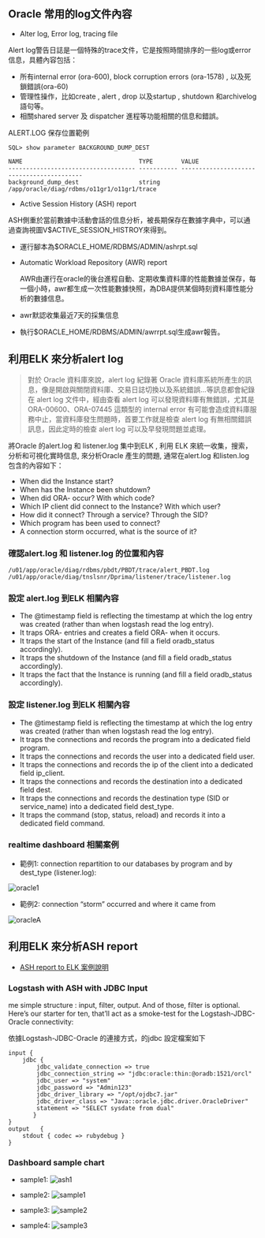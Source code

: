 ## Oracle 常用的log文件內容

- Alter log, Error log, tracing file

 Alert log警告日誌是一個特殊的trace文件，它是按照時間排序的一些log或error信息，具體內容包括：
 - 所有internal error (ora-600), block corruption errors (ora-1578) , 以及死鎖錯誤(ora-60)
 - 管理性操作，比如create , alert , drop 以及startup , shutdown 和archivelog 語句等。
 - 相關shared server 及 dispatcher 進程等功能相關的信息和錯誤。

 ALERT.LOG 保存位置範例

```
SQL> show parameter BACKGROUND_DUMP_DEST

NAME                                 TYPE        VALUE
------------------------------------ ----------- ------------------------------------------
background_dump_dest                 string      /app/oracle/diag/rdbms/o11gr1/o11gr1/trace
```

- Active Session History (ASH) report

 ASH側重於當前數據中活動會話的信息分析，被長期保存在數據字典中，可以通過查詢視圖V$ACTIVE_SESSION_HISTROY來得到。
 - 運行腳本為$ORACLE_HOME/RDBMS/ADMIN/ashrpt.sql

- Automatic Workload Repository (AWR) report

  AWR由運行在oracle的後台進程自動、定期收集資料庫的性能數據並保存，每一個小時，awr都生成一次性能數據快照，為DBA提供某個時刻資料庫性能分析的數據信息。
 - awr默認收集最近7天的採集信息
 - 執行$ORACLE_HOME/RDBMS/ADMIN/awrrpt.sql生成awr報告。



## 利用ELK 來分析alert log

> 對於 Oracle 資料庫來說，alert log 紀錄著 Oracle 資料庫系統所產生的訊息，像是開啟與關閉資料庫、交易日誌切換以及系統錯誤...等訊息都會紀錄在 alert log 文件中，經由查看 alert log 可以發現資料庫有無錯誤，尤其是 ORA-00600、ORA-07445 這類型的 internal error 有可能會造成資料庫服務中止，當資料庫發生問題時，首要工作就是檢查 alert log 有無相關錯誤訊息，因此定時的檢查 alert log 可以及早發現問題並處理。

將Oracle 的alert.log 和 listener.log 集中到ELK , 利用 ELK 來統一收集，搜索，分析和可視化實時信息, 來分析Oracle 產生的問題, 通常在alert.log 和listen.log 包含的內容如下：

- When did the Instance start?
- When has the Instance been shutdown?
- When did ORA- occur? With which code?
- Which IP client did connect to the Instance? With which user?
- How did it connect? Through a service? Through the SID?
- Which program has been used to connect?
- A connection storm occurred, what is the source of it?

### 確認alert.log 和 listener.log 的位置和內容

```
/u01/app/oracle/diag/rdbms/pbdt/PBDT/trace/alert_PBDT.log
/u01/app/oracle/diag/tnslsnr/Dprima/listener/trace/listener.log
```

### 設定 alert.log 到ELK 相關內容

 - The @timestamp field is reflecting the timestamp at which the log entry was created (rather than when logstash read the log entry).
 - It traps ORA- entries and creates a field ORA- when it occurs.
 - It traps the start of the Instance (and fill a field oradb_status accordingly).
 - It traps the shutdown of the Instance (and fill a field oradb_status accordingly).
 - It traps the fact that the Instance is running (and fill a field oradb_status accordingly).

### 設定 listener.log 到ELK 相關內容

 - The @timestamp field is reflecting the timestamp at which the log entry was created (rather than when logstash read the log entry).
 - It traps the connections and records the program into a dedicated field program.
 - It traps the connections and records the user into a dedicated field user.
 - It traps the connections and records the ip of the client into a dedicated field ip_client.
 - It traps the connections and records the destination into a dedicated field dest.
 - It traps the connections and records the destination type (SID or service_name) into a dedicated field dest_type.
 - It traps the command (stop, status, reload) and records it into a dedicated field command.


### realtime dashboard 相關案例

- 範例1: connection repartition to our databases by program and by dest_type (listener.log):

![oracle1](https://bdrouvot.files.wordpress.com/2016/03/kibana_example.png?w=1280&h=676)

- 範例2:  connection “storm” occurred and where it came from 

![oracleA](https://bdrouvot.files.wordpress.com/2016/03/storm1.png?w=640&h=339)


## 利用ELK 來分析ASH report

- [ASH report to ELK 案例說明](https://www.elastic.co/blog/visualising-oracle-performance-data-with-the-elastic-stack) 


###  Logstash with ASH with JDBC Input


me simple structure : input, filter, output. And of those, filter is optional. Here’s our starter for ten, that’ll act as a smoke-test for the Logstash-JDBC-Oracle connectivity:

依據Logstash-JDBC-Oracle 的連接方式，的jdbc 設定檔案如下

```
input {
    jdbc {
        jdbc_validate_connection => true
        jdbc_connection_string => "jdbc:oracle:thin:@oradb:1521/orcl"
        jdbc_user => "system"
        jdbc_password => "Admin123"
        jdbc_driver_library => "/opt/ojdbc7.jar"
        jdbc_driver_class => "Java::oracle.jdbc.driver.OracleDriver"
        statement => "SELECT sysdate from dual"
       }
}
output   {
    stdout { codec => rubydebug }
}
```

### Dashboard sample chart

- sample1: 
 ![ash1](https://www.elastic.co/assets/blt4fe75af2c5869737/kibana-visualization-cutomization-2.png)

- sample2: 
![sample1](https://www.elastic.co/assets/blt4e86578e7326d4c6/kibana-dashboard-hovering.png)

- sample3: 
![sample2](https://www.elastic.co/assets/blt9f68cf2410d7e40d/kibana-dashboard-change-view.png)

- sample4: 
![sample3](https://www.elastic.co/assets/blt9d351eced68fb2a6/kibana-split-chart.png)

